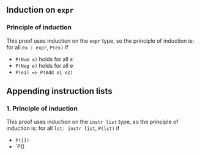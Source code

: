 ## Induction on `expr`

### Principle of induction

This proof uses induction on the `expr` type, so the principle of induction is:
for all `ex : expr`, `P(ex)` if
- `P(Num x)` holds for all x
- `P(Neg e)` holds for all e
- `P(e1) => P(Add e1 e2)`

## Appending instruction lists

### 1. Principle of induction

This proof uses induction on the `instr list` type, so the principle of induction is:
for all `lst: instr list`, `P(lst)` if

- `P([])`
- `P()